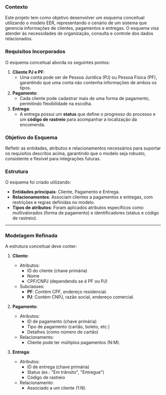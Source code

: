 ### Contexto
Este projeto tem como objetivo desenvolver um esquema conceitual utilizando o modelo EER, representando o cenário de um sistema que gerencia informações de clientes, pagamentos e entregas. O esquema visa atender às necessidades de organização, consulta e controle dos dados relacionados.

### Requisitos Incorporados
O esquema conceitual aborda os seguintes pontos:
1. **Cliente PJ e PF**:
   - Uma conta pode ser de Pessoa Jurídica (PJ) ou Pessoa Física (PF), garantindo que uma conta não contenha informações de ambos os tipos.
2. **Pagamento**:
   - Cada cliente pode cadastrar mais de uma forma de pagamento, permitindo flexibilidade na escolha.
3. **Entrega**:
   - A entrega possui um **status** que define o progresso do processo e um **código de rastreio** para acompanhar a localização da encomenda.

### Objetivo do Esquema
Refletir as entidades, atributos e relacionamentos necessários para suportar os requisitos descritos acima, garantindo que o modelo seja robusto, consistente e flexível para integrações futuras.

### Estrutura
O esquema foi criado utilizando:
- **Entidades principais**: Cliente, Pagamento e Entrega.
- **Relacionamentos**: Associam clientes a pagamentos e entregas, com restrições e regras definidas no modelo.
- **Tipos de atributos**: Foram aplicados atributos específicos como multivalorados (forma de pagamento) e identificadores (status e código de rastreio).

---

### **Modelagem Refinada**
A estrutura conceitual deve conter:

1. **Cliente**:
   - Atributos:
     - ID do cliente (chave primária)
     - Nome
     - CPF/CNPJ (dependendo se é PF ou PJ)
   - Subclasses:
     - **PF**: Contém CPF, endereço residencial.
     - **PJ**: Contém CNPJ, razão social, endereço comercial.

2. **Pagamento**:
   - Atributos:
     - ID de pagamento (chave primária)
     - Tipo de pagamento (cartão, boleto, etc.)
     - Detalhes (como número de cartão)
   - Relacionamento:
     - Cliente pode ter múltiplos pagamentos (N:M).

3. **Entrega**:
   - Atributos:
     - ID de entrega (chave primária)
     - Status (ex.: "Em trânsito", "Entregue")
     - Código de rastreio
   - Relacionamento:
     - Associado a um cliente (1:N).



